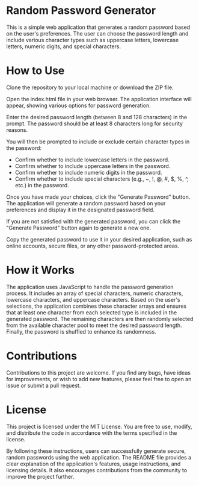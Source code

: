 # Random Password Generator
This is a simple web application that generates a random password based on the user's preferences. The user can choose the password length and include various character types such as uppercase letters, lowercase letters, numeric digits, and special characters.

# How to Use
Clone the repository to your local machine or download the ZIP file.

Open the index.html file in your web browser. The application interface will appear, showing various options for password generation.

Enter the desired password length (between 8 and 128 characters) in the prompt. The password should be at least 8 characters long for security reasons.

You will then be prompted to include or exclude certain character types in the password:

- Confirm whether to include lowercase letters in the password.
- Confirm whether to include uppercase letters in the password.
- Confirm whether to include numeric digits in the password.
- Confirm whether to include special characters (e.g., ~, !, @, #, $, %, ^, etc.) in the password.

Once you have made your choices, click the "Generate Password" button. The application will generate a random password based on your preferences and display it in the designated password field.

If you are not satisfied with the generated password, you can click the "Generate Password" button again to generate a new one.

Copy the generated password to use it in your desired application, such as online accounts, secure files, or any other password-protected areas.

# How it Works
The application uses JavaScript to handle the password generation process. It includes an array of special characters, numeric characters, lowercase characters, and uppercase characters. Based on the user's selections, the application combines these character arrays and ensures that at least one character from each selected type is included in the generated password. The remaining characters are then randomly selected from the available character pool to meet the desired password length. Finally, the password is shuffled to enhance its randomness.

# Contributions
Contributions to this project are welcome. If you find any bugs, have ideas for improvements, or wish to add new features, please feel free to open an issue or submit a pull request.

# License
This project is licensed under the MIT License. You are free to use, modify, and distribute the code in accordance with the terms specified in the license.

By following these instructions, users can successfully generate secure, random passwords using the web application. The README file provides a clear explanation of the application's features, usage instructions, and licensing details. It also encourages contributions from the community to improve the project further.